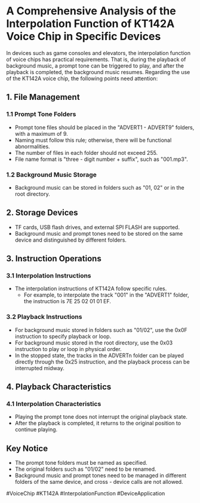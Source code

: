 # A Comprehensive Analysis of the Interpolation Function of KT142A Voice Chip in Specific Devices

In devices such as game consoles and elevators, the interpolation function of voice chips has practical requirements. That is, during the playback of background music, a prompt tone can be triggered to play, and after the playback is completed, the background music resumes. Regarding the use of the KT142A voice chip, the following points need attention:

## 1. File Management
### 1.1 Prompt Tone Folders
- Prompt tone files should be placed in the "ADVERT1 - ADVERT9" folders, with a maximum of 9.
- Naming must follow this rule; otherwise, there will be functional abnormalities.
- The number of files in each folder should not exceed 255.
- File name format is "three - digit number + suffix", such as "001.mp3".

### 1.2 Background Music Storage
- Background music can be stored in folders such as "01, 02" or in the root directory.

## 2. Storage Devices
- TF cards, USB flash drives, and external SPI FLASH are supported.
- Background music and prompt tones need to be stored on the same device and distinguished by different folders.

## 3. Instruction Operations
### 3.1 Interpolation Instructions
- The interpolation instructions of KT142A follow specific rules.
    - For example, to interpolate the track "001" in the "ADVERT1" folder, the instruction is 7E 25 02 01 01 EF.

### 3.2 Playback Instructions
- For background music stored in folders such as "01/02", use the 0x0F instruction to specify playback or loop.
- For background music stored in the root directory, use the 0x03 instruction to play or loop in physical order.
- In the stopped state, the tracks in the ADVERTn folder can be played directly through the 0x25 instruction, and the playback process can be interrupted midway.

## 4. Playback Characteristics
### 4.1 Interpolation Characteristics
- Playing the prompt tone does not interrupt the original playback state.
- After the playback is completed, it returns to the original position to continue playing.

## Key Notice
- The prompt tone folders must be named as specified.
- The original folders such as "01/02" need to be renamed.
- Background music and prompt tones need to be managed in different folders of the same device, and cross - device calls are not allowed.

#VoiceChip #KT142A #InterpolationFunction #DeviceApplication